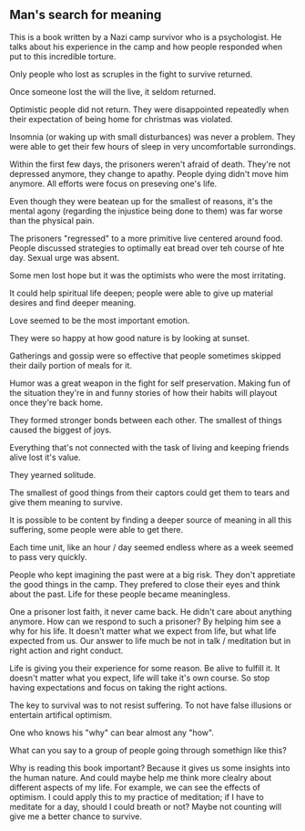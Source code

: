 ## Man's search for meaning

This is a book written by a Nazi camp survivor who is a psychologist. He talks about his experience in the camp and how people responded when put to this incredible torture.

Only people who lost as scruples in the fight to survive returned. 

Once someone lost the will the live, it seldom returned. 

Optimistic people did not return. They were disappointed repeatedly when their expectation of being home for christmas was violated. 

Insomnia (or waking up with small disturbances) was never a problem. They were able to get their few hours of sleep in very uncomfortable surrondings. 

Within the first few days, the prisoners weren't afraid of death. They're not depressed anymore, they change to apathy. People dying didn't move him anymore. All efforts were focus on preseving one's life. 

Even though they were beatean up for the smallest of reasons, it's the mental agony (regarding the injustice being done to them) was far worse than the physical pain.

The prisoners "regressed" to a more primitive live centered around food. People discussed strategies to optimally eat bread over teh course of hte day. Sexual urge was absent. 

Some men lost hope but it was the optimists who were the most irritating. 

It could help spiritual life deepen; people were able to give up material desires and find deeper meaning. 

Love seemed to be the most important emotion. 

They were so happy at how good nature is by looking at sunset. 

Gatherings and gossip were so effective that people sometimes skipped their daily portion of meals for it. 

Humor was a great weapon in the fight for self preservation. Making fun of the situation they're in and funny stories of how their habits will playout once they're back home.

They formed stronger bonds between each other. The smallest of things caused the biggest of joys. 

Everything that's not connected with the task of living and keeping friends alive lost it's value. 

They yearned solitude. 

The smallest of good things from their captors could get them to tears and give them meaning to survive. 



It is possible to be content by finding a deeper source of meaning in all this suffering, some people were able to get there. 

Each time unit, like an hour / day seemed endless where as a week seemed to pass very quickly. 

People who kept imagining the past were at a big risk. They don't appretiate the good things in the camp. They prefered to close their eyes and think about the past. Life for these people became meaningless. 

One a prisoner lost faith, it never came back. He didn't care about anything anymore. How can we respond to such a prisoner? By helping him see a why for his life. It doesn't matter what we expect from life, but what life expected from us. Our answer to life much be not in talk / meditation but in right action and right conduct. 

Life is giving you their experience for some reason. Be alive to fulfill it. It doesn't matter what you expect, life will take it's own course. So stop having expectations and focus on taking the right actions. 

The key to survival was to not resist suffering. To not have false illusions or entertain artifical optimism. 

One who knows his "why" can bear almost any "how".

What can you say to a group of people going through somethign like this? 











Why is reading this book important? Because it gives us some insights into the human nature. And could maybe help me think more clealry about different aspects of my life. For example, we can see the effects of optimism. I could apply this to my practice of meditation; if I have to meditate for a day, should I could breath or not? Maybe not counting will give me a better chance to survive. 

